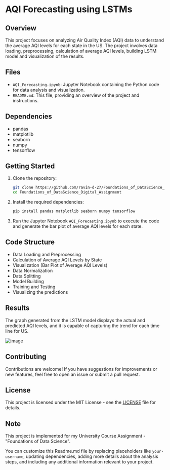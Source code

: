 # AQI Forecasting using LSTMs

## Overview
This project focuses on analyzing Air Quality Index (AQI) data to understand the average AQI levels for each state in the US. The project involves data loading, preprocessing, calculation of average AQI levels, building LSTM model and visualization of the results.

## Files
- `AQI_Forecasting.ipynb`: Jupyter Notebook containing the Python code for data analysis and visualization.
- `README.md`: This file, providing an overview of the project and instructions.

## Dependencies
- pandas
- matplotlib
- seaborn
- numpy
- tensorflow
  

## Getting Started
1. Clone the repository:
   ```bash
   git clone https://github.com/ravin-d-27/Foundations_of_DataScience_Digital_Assignment.git
   cd Foundations_of_DataScience_Digital_Assignment
   ```

2. Install the required dependencies:
   ```bash
   pip install pandas matplotlib seaborn numpy tensorflow
   ```

3. Run the Jupyter Notebook `AQI_Forecasting.ipynb` to execute the code and generate the bar plot of average AQI levels for each state.

## Code Structure
- Data Loading and Preprocessing
- Calculation of Average AQI Levels by State
- Visualization (Bar Plot of Average AQI Levels)
- Data Normalization
- Data Splitting
- Model Building
- Training and Testing
- Visualizing the predictions

## Results
The graph generated from the LSTM model displays the actual and predicted AQI levels, and it is capable of capturing the trend for each time line for US.

![image](https://github.com/ravin-d-27/Foundations_of_DataScience_Digital_Assignment/assets/94217598/fa07f55b-ce6f-4943-8cc5-965fc3f8e04a)


## Contributing
Contributions are welcome! If you have suggestions for improvements or new features, feel free to open an issue or submit a pull request.

## License
This project is licensed under the MIT License - see the [LICENSE](LICENSE) file for details.

## Note
This project is implemented for my University Course Assignment - "Foundations of Data Science".

You can customize this Readme.md file by replacing placeholders like `your-username`, updating dependencies, adding more details about the analysis steps, and including any additional information relevant to your project.
